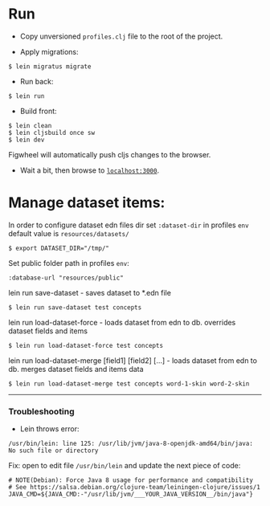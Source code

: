 # Run

- Copy unversioned `profiles.clj` file to the root of the project.

- Apply migrations:

```
$ lein migratus migrate
```

- Run back:

```
$ lein run
```

- Build front:

```
$ lein clean
$ lein cljsbuild once sw
$ lein dev
```

Figwheel will automatically push cljs changes to the browser.

- Wait a bit, then browse to [`localhost:3000`](localhost:3000).

# Manage dataset items:

In order to configure dataset edn files dir set `:dataset-dir` in profiles `env`
default value is `resources/datasets/`

```
$ export DATASET_DIR="/tmp/"
```

Set public folder path in profiles `env`:

```
:database-url "resources/public"
```

lein run save-dataset <course> <dataset> - saves dataset to *.edn file

```
$ lein run save-dataset test concepts
```

lein run load-dataset-force <course> <dataset> - loads dataset from edn to db. overrides dataset fields and items

```
$ lein run load-dataset-force test concepts
```

lein run load-dataset-merge <course> <dataset> [field1] [field2] [...] - loads dataset from edn to db. merges dataset fields and items data
```
$ lein run load-dataset-merge test concepts word-1-skin word-2-skin
```

---

### Troubleshooting

- Lein throws error:

```
/usr/bin/lein: line 125: /usr/lib/jvm/java-8-openjdk-amd64/bin/java: No such file or directory
```

Fix: open to edit file `/usr/bin/lein` and update the next piece of code:

```
# NOTE(Debian): Force Java 8 usage for performance and compatibility
# See https://salsa.debian.org/clojure-team/leiningen-clojure/issues/1
JAVA_CMD=${JAVA_CMD:-"/usr/lib/jvm/___YOUR_JAVA_VERSION__/bin/java"}
```

